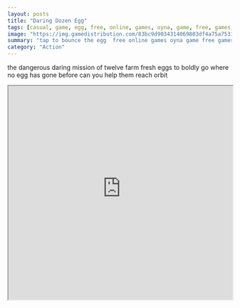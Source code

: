 ```yaml
---
layout: posts
title: "Daring Dozen Egg"
tags: [casual, game, egg, free, online, games, oyna, game, free, games, play, play, games]
image: "https://img.gamedistribution.com/83bc9d9034314069803df4a75a7531b2.jpg"
summary: "tap to bounce the egg  free online games oyna game free games play play games"
category: "Action"
---
```


the dangerous daring mission of twelve farm fresh eggs to boldly go where no egg has gone before can you help them reach orbit

<iframe width="100%" height="480px;" src="https://html5.gamedistribution.com/83bc9d9034314069803df4a75a7531b2/"></iframe>
